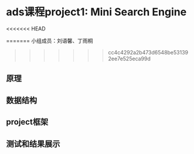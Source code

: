 # ads课程project1: Mini Search Engine
<<<<<<< HEAD

=======
小组成员：刘语馨、丁雨桐
>>>>>>> cc4c4292a2b473d6548be531392ee7e525eca99d
## 原理

## 数据结构

## project框架

## 测试和结果展示
